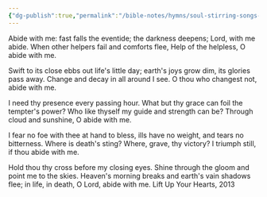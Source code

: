```yaml
---
{"dg-publish":true,"permalink":"/bible-notes/hymns/soul-stirring-songs-and-hymns/abide-with-me/","title":"Abide with Me"}
---
```



Abide with me: fast falls the eventide;
the darkness deepens; Lord, with me abide.
When other helpers fail and comforts flee,
Help of the helpless, O abide with me.

Swift to its close ebbs out life's little day;
earth's joys grow dim, its glories pass away.
Change and decay in all around I see.
O thou who changest not, abide with me.

I need thy presence every passing hour.
What but thy grace can foil the tempter's power?
Who like thyself my guide and strength can be?
Through cloud and sunshine, O abide with me.

I fear no foe with thee at hand to bless,
ills have no weight, and tears no bitterness.
Where is death's sting? Where, grave, thy victory?
I triumph still, if thou abide with me.

Hold thou thy cross before my closing eyes.
Shine through the gloom and point me to the skies.
Heaven's morning breaks and earth's vain shadows flee;
in life, in death, O Lord, abide with me.
Lift Up Your Hearts, 2013